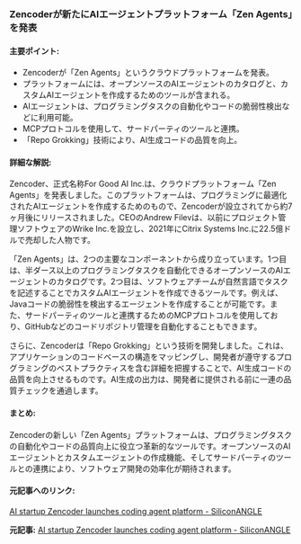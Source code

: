 ### Zencoderが新たにAIエージェントプラットフォーム「Zen Agents」を発表

#### 主要ポイント:
- Zencoderが「Zen Agents」というクラウドプラットフォームを発表。
- プラットフォームには、オープンソースのAIエージェントのカタログと、カスタムAIエージェントを作成するためのツールが含まれる。
- AIエージェントは、プログラミングタスクの自動化やコードの脆弱性検出などに利用可能。
- MCPプロトコルを使用して、サードパーティのツールと連携。
- 「Repo Grokking」技術により、AI生成コードの品質を向上。

#### 詳細な解説:
Zencoder、正式名称For Good AI Inc.は、クラウドプラットフォーム「Zen Agents」を発表しました。このプラットフォームは、プログラミングに最適化されたAIエージェントを作成するためのもので、Zencoderが設立されてから約7ヶ月後にリリースされました。CEOのAndrew Filevは、以前にプロジェクト管理ソフトウェアのWrike Inc.を設立し、2021年にCitrix Systems Inc.に22.5億ドルで売却した人物です。

「Zen Agents」は、2つの主要なコンポーネントから成り立っています。1つ目は、半ダース以上のプログラミングタスクを自動化できるオープンソースのAIエージェントのカタログです。2つ目は、ソフトウェアチームが自然言語でタスクを記述することでカスタムAIエージェントを作成できるツールです。例えば、Javaコードの脆弱性を検出するエージェントを作成することが可能です。また、サードパーティのツールと連携するためのMCPプロトコルを使用しており、GitHubなどのコードリポジトリ管理を自動化することもできます。

さらに、Zencoderは「Repo Grokking」という技術を開発しました。これは、アプリケーションのコードベースの構造をマッピングし、開発者が遵守するプログラミングのベストプラクティスを含む詳細を把握することで、AI生成コードの品質を向上させるものです。AI生成の出力は、開発者に提供される前に一連の品質チェックを通過します。

#### まとめ:
Zencoderの新しい「Zen Agents」プラットフォームは、プログラミングタスクの自動化やコードの品質向上に役立つ革新的なツールです。オープンソースのAIエージェントとカスタムエージェントの作成機能、そしてサードパーティのツールとの連携により、ソフトウェア開発の効率化が期待されます。

#### 元記事へのリンク:
[AI startup Zencoder launches coding agent platform - SiliconANGLE](https://siliconangle.com/2025/05/09/ai-startup-zencoder-launches-coding-agent-platform/)

**元記事:** [AI startup Zencoder launches coding agent platform - SiliconANGLE](https://siliconangle.com/2025/05/09/ai-startup-zencoder-launches-coding-agent-platform/)